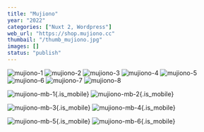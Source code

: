 ```yaml
---
title: "Mujiono"
year: "2022"
categories: ["Nuxt 2, Wordpress"]
web_url: "https://shop.mujiono.cc"
thumbail: "/thumb_mujiono.jpg"
images: []
status: "publish"
---
```


![mujiono-1](/mujiono-1.png)
![mujiono-2](/mujiono-2.png)
![mujiono-3](/mujiono-3.jpg)
![mujiono-4](/mujiono-4.jpg)
![mujiono-5](/mujiono-5.jpg)
![mujiono-6](/mujiono-6.jpg)
![mujiono-7](/mujiono-7.jpg)
![mujiono-8](/mujiono-8.jpg)


![mujiono-mb-1](/mujiono-mb-1.jpg){.is_mobile}
![mujiono-mb-2](/mujiono-mb-2.jpg){.is_mobile}

![mujiono-mb-3](/mujiono-mb-3.jpg){.is_mobile}
![mujiono-mb-4](/mujiono-mb-4.jpg){.is_mobile}

![mujiono-mb-5](/mujiono-mb-5.jpg){.is_mobile}
![mujiono-mb-6](/mujiono-mb-6.jpg){.is_mobile}
